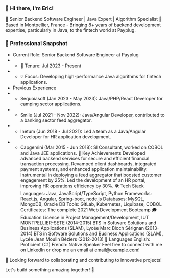 ### 👋 Hi there, I'm Eric!
🚀 Senior Backend Software Engineer | Java Expert | Algorithm Specialist
📍 Based in Montpellier, France - Bringing 8+ years of backend development expertise, particularly in Java, to the fintech world at Payplug.

### 🎯 Professional Snapshot
- Current Role: Senior Backend Software Engineer at Payplug
- - 📅 Tenure: Jul 2023 - Present
- - 💡 Focus: Developing high-performance Java algorithms for fintech applications.
- Previous Experience
- - Sequoiasoft (Jan 2023 - May 2023): Java/PHP/React Developer for camping sector applications.
- - Smile (Jul 2021 - Nov 2022): Java/Angular Developer, contributed to a banking sector feed aggregator.
- - Inetum (Jun 2018 - Jul 2021): Led a team as a Java/Angular Developer for HR application development.
- - Capgemini (Mar 2015 - Jun 2018): SI Consultant, worked on COBOL and Java JEE applications.
🌟 Key Achievements
Developed advanced backend services for secure and efficient financial transaction processing.
Revamped client dashboards, integrated payment systems, and enhanced application maintainability.
Instrumental in deploying a feed aggregator that boosted customer engagement by 25%.
Led the development of an HR portal, improving HR operations efficiency by 30%.
🛠️ Tech Stack
Languages: Java, JavaScript/TypeScript, Python
Frameworks: React.js, Angular, Spring-boot, node.js
Databases: MySQL, MongoDB, Oracle DB
Tools: GitLab, Kubernetes, Liquibase, COBOL
Certificates: The complete 2021 Web Development Bootcamp
🎓 Education
Licence in Project Management/Development, IUT MONTPELLIER-SETE (2014-2015)
BTS in Software Solutions and Business Applications (SLAM), Lycée Marc Bloch Sérignan (2013-2014)
BTS in Software Solutions and Business Applications (SLAM), Lycée Jean Moulin Béziers (2012-2013)
💬 Languages
English: Proficient (C1)
French: Native Speaker
Feel free to connect with me on LinkedIn or drop me an email at email@example.com!

🌟 Looking forward to collaborating and contributing to innovative projects!

Let's build something amazing together! 🚀
